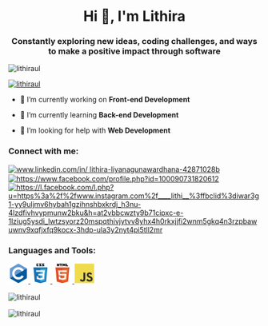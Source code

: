 <h1 align="center">Hi 👋, I'm Lithira</h1>
<h3 align="center">Constantly exploring new ideas, coding challenges, and ways to make a positive impact through software</h3>

<p align="left"> <img src="https://komarev.com/ghpvc/?username=lithiraul&label=Profile%20views&color=0e75b6&style=flat" alt="lithiraul" /> </p>

<p align="left"> <a href="https://github.com/ryo-ma/github-profile-trophy"><img src="https://github-profile-trophy.vercel.app/?username=lithiraul" alt="lithiraul" /></a> </p>

- 🔭 I’m currently working on **Front-end Development**

- 🌱 I’m currently learning **Back-end Development**

- 🤝 I’m looking for help with **Web Development**

<h3 align="left">Connect with me:</h3>
<p align="left">
<a href="https://linkedin.com/in/www.linkedin.com/in/ lithira-liyanagunawardhana-42871028b" target="blank"><img align="center" src="https://raw.githubusercontent.com/rahuldkjain/github-profile-readme-generator/master/src/images/icons/Social/linked-in-alt.svg" alt="www.linkedin.com/in/ lithira-liyanagunawardhana-42871028b" height="30" width="40" /></a>
<a href="https://fb.com/https://www.facebook.com/profile.php?id=100090731820612" target="blank"><img align="center" src="https://raw.githubusercontent.com/rahuldkjain/github-profile-readme-generator/master/src/images/icons/Social/facebook.svg" alt="https://www.facebook.com/profile.php?id=100090731820612" height="30" width="40" /></a>
<a href="https://instagram.com/https://l.facebook.com/l.php?u=https%3a%2f%2fwww.instagram.com%2f____lithi__%3ffbclid%3diwar3g1-yy9uljmv6hybah1gzihnshbxkrdj_h3nu-4lzdfivhvypmunw2bku&h=at2vbbcwzty9b71cipxc-e-1lziug5ysdi_lwtzsyorz20mspqthivjytvv8yhx4h0rkxjjfi2wnm5gkq4n3rzpbawuwnv9xqfjxfq9kocx-3hdp-ula3y2nyt4pi5tll2mr" target="blank"><img align="center" src="https://raw.githubusercontent.com/rahuldkjain/github-profile-readme-generator/master/src/images/icons/Social/instagram.svg" alt="https://l.facebook.com/l.php?u=https%3a%2f%2fwww.instagram.com%2f____lithi__%3ffbclid%3diwar3g1-yy9uljmv6hybah1gzihnshbxkrdj_h3nu-4lzdfivhvypmunw2bku&h=at2vbbcwzty9b71cipxc-e-1lziug5ysdi_lwtzsyorz20mspqthivjytvv8yhx4h0rkxjjfi2wnm5gkq4n3rzpbawuwnv9xqfjxfq9kocx-3hdp-ula3y2nyt4pi5tll2mr" height="30" width="40" /></a>
</p>

<h3 align="left">Languages and Tools:</h3>
<p align="left"> <a href="https://www.cprogramming.com/" target="_blank" rel="noreferrer"> <img src="https://raw.githubusercontent.com/devicons/devicon/master/icons/c/c-original.svg" alt="c" width="40" height="40"/> </a> <a href="https://www.w3schools.com/css/" target="_blank" rel="noreferrer"> <img src="https://raw.githubusercontent.com/devicons/devicon/master/icons/css3/css3-original-wordmark.svg" alt="css3" width="40" height="40"/> </a> <a href="https://www.w3.org/html/" target="_blank" rel="noreferrer"> <img src="https://raw.githubusercontent.com/devicons/devicon/master/icons/html5/html5-original-wordmark.svg" alt="html5" width="40" height="40"/> </a> <a href="https://developer.mozilla.org/en-US/docs/Web/JavaScript" target="_blank" rel="noreferrer"> <img src="https://raw.githubusercontent.com/devicons/devicon/master/icons/javascript/javascript-original.svg" alt="javascript" width="40" height="40"/> </a> </p>

<p><img align="center" src="https://github-readme-stats.vercel.app/api/top-langs?username=lithiraul&show_icons=true&locale=en&layout=compact" alt="lithiraul" /></p>

<p><img align="center" src="https://github-readme-streak-stats.herokuapp.com/?user=lithiraul&" alt="lithiraul" /></p>
